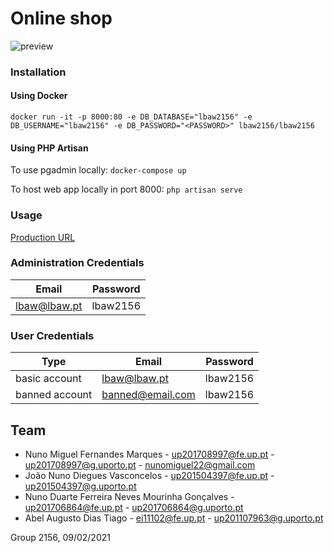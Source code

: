 # Online shop
![preview](https://git.fe.up.pt/lbaw/lbaw2021/lbaw2156/-/raw/master/docs/preview.jpg)

### Installation


#### Using Docker

`docker run -it -p 8000:80 -e DB_DATABASE="lbaw2156" -e DB_USERNAME="lbaw2156" -e DB_PASSWORD="<PASSWORD>" lbaw2156/lbaw2156`

#### Using PHP Artisan

To use pgadmin locally:
`docker-compose up`

To host web app locally in port 8000:
`php artisan serve`



### Usage

[Production URL](http://lbaw2156.lbaw-prod.fe.up.pt/)

### Administration Credentials

|    Email         |   Password   |
|------------------|--------------|
| lbaw@lbaw.pt     |   lbaw2156   |

### User Credentials

|     Type      |    Email         |   Password   |
|---------------|------------------|--------------|
| basic account | lbaw@lbaw.pt     |   lbaw2156   |
| banned account| banned@email.com |   lbaw2156   |

## Team

* Nuno Miguel Fernandes Marques - up201708997@fe.up.pt - up201708997@g.uporto.pt - nunomiguel22@gmail.com
* João Nuno Diegues Vasconcelos  - up201504397@fe.up.pt  - up201504397@g.uporto.pt
* Nuno Duarte Ferreira Neves Mourinha Gonçalves - up201706864@fe.up.pt - up201706864@g.uporto.pt
* Abel Augusto Dias Tiago - ei11102@fe.up.pt - up201107963@g.uporto.pt

Group 2156, 09/02/2021
